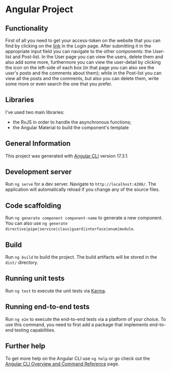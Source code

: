 # Angular Project

## Functionality

First of all you need to get your access-token on the website that you can find by clicking on the [link](https://gorest.co.in/consumer/login) in the Login page. After submitting it in the appropriate input field you can navigate to the other components: the User-list and Post-list. In the User page you can view the users, delete them and also add some more, furthermore you can view the user-detail by clicking the icon on the left-side of each box (in that page you can also see the user's posts and the comments about them); while in the Post-list you can view all the posts and the comments, but also you can delete them, write some more or even search the one that you prefer.  

## Libraries 

I've used two main libraries: 
* the RxJS in order to handle the asynchronous functions;
* the Angular Material to build the component's template

## General Information

This project was generated with [Angular CLI](https://github.com/angular/angular-cli) version 17.3.1.

## Development server

Run `ng serve` for a dev server. Navigate to `http://localhost:4200/`. The application will automatically reload if you change any of the source files.

## Code scaffolding

Run `ng generate component component-name` to generate a new component. You can also use `ng generate directive|pipe|service|class|guard|interface|enum|module`.

## Build

Run `ng build` to build the project. The build artifacts will be stored in the `dist/` directory.

## Running unit tests

Run `ng test` to execute the unit tests via [Karma](https://karma-runner.github.io).

## Running end-to-end tests

Run `ng e2e` to execute the end-to-end tests via a platform of your choice. To use this command, you need to first add a package that implements end-to-end testing capabilities.

## Further help

To get more help on the Angular CLI use `ng help` or go check out the [Angular CLI Overview and Command Reference](https://angular.io/cli) page.
